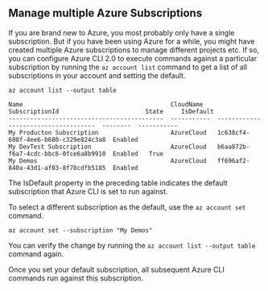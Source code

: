 ## Manage multiple Azure Subscriptions

If you are brand new to Azure, you most probably only have a single subscription. But if you have been using Azure for a while, you might have created multiple Azure subscriptions to manage different projects etc. If so, you can configure Azure CLI 2.0 to execute commands against a particular subscription by running the `az account list` command to get a list of all subscriptions in your account and setting the default.

```azurecli
az account list --output table
```

```Output
Name                                         CloudName    SubscriptionId                        State     IsDefault
-------------------------------------------  -----------  ------------------------------------  --------  -----------
My Producton Subscription                    AzureCloud   1c638cf4-608f-4ee6-b680-c329e824c3a8  Enabled
My DevTest Subscription                      AzureCloud   b6aa872b-f6a7-4cdc-bbc6-0fce6a8b9910  Enabled   True
My Demos                                     AzureCloud   ff696af2-840a-43d1-af03-8f78cdfb5185  Enabled
```

The IsDefault property in the preceding table indicates the default subscription that Azure CLI is set to run against.

To select a different subscription as the default, use the `az account set` command. 

```azurecli
az account set --subscription "My Demos"
```

You can verify the change by running the `az account list --output table` command again.

Once you set your default subscription, all subsequent Azure CLI commands run against this subscription.
